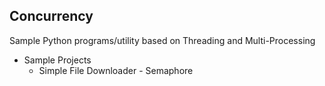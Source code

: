 ## Concurrency ##
Sample Python programs/utility based on Threading and Multi-Processing 
 * Sample Projects
      *  Simple File Downloader -  Semaphore
